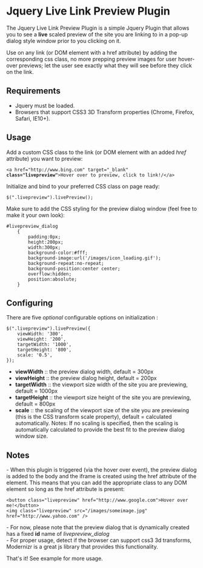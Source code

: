 <h1>Jquery Live Link Preview Plugin</h1>

<p>The Jquery Live Link Preview Plugin is a simple Jquery Plugin that allows you to see a <strong>live</strong> scaled preview of the site you are linking to in a pop-up dialog style window prior to you clicking on it. </p>
<p>Use on any link (or DOM element with a href attribute) by adding the corresponding css class, no more prepping preview images for user hover-over previews; let the user see exactly what they will see before they click on the link.</p>

<h2>Requirements</h2>
<ul>
    <li>Jquery must be loaded.</li>
    <li>Browsers that support CSS3 3D Transform properties (Chrome, Firefox, Safari, IE10+).</li>
</ul>


<h2>Usage</h2>
<p>Add a custom CSS class to the link (or DOM element with an added <i>href</i> attribute) you want to preview:</p>
<pre><code>&#60;a href="http://www.bing.com" target="_blank" <strong>class="livepreview"</strong>&#62;Hover over to preview, click to link!/&#60;/a&#62;</code></pre>
<p>Initialize and bind to your preferred CSS class on page ready:</p>
<pre><code>$(".livepreview").livePreview();</code></pre>
<p>Make sure to add the CSS styling for the preview dialog window (feel free to make it your own look):</p>
<pre><code>#livepreview_dialog
    {
        padding:0px;
        height:200px;
        width:300px;
        background-color:#fff;
        background-image:url('/images/icon_loading.gif');
        background-repeat:no-repeat;
        background-position:center center;
        overflow:hidden;
        position:absolute;
    }</code>
</pre>

<h2>Configuring</h2>
<p>There are five <i>optional</i> configurable options on initialization :</p>
<pre><code>$(".livepreview").livePreview({
    viewWidth: '300',  
    viewHeight: '200',  
    targetWidth: '1000',  
    targetHeight: '800',  
    scale: '0.5', 
});</code></pre>
<ul>
    <li><strong>viewWidth</strong> :: the preview dialog width,  default = 300px</li>
    <li><strong>viewHeight</strong> :: the preview dialog height,  default = 200px</li>
    <li><strong>targetWidth</strong> :: the viewport size width of the site you are previewing, default = 1000px</li>
    <li><strong>targetHeight</strong> :: the viewport size height of the site you are previewing, default = 800px</li>
    <li><strong>scale</strong> :: the scaling of the viewport size of the site you are previewing (this is the CSS transform scale property),  default = calculated automatically. Notes: If no scaling is specified, then the scaling is automatically calculated to provide the best fit to the preview dialog window size.</li>
</ul>

<h2>Notes</h2>
<p>- When this plugin is triggered (via the hover over event), the preview dialog is added to the body and the iframe is created using the href attribute of the element.  This means that you can add the appropriate class to any DOM element so long as the href attribute is present:</p>
<pre><code>&lt;button class="livepreview" href="http://www.google.com"&gt;Hover over me!&lt;/button&gt;
&lt;img class="livepreview" src="/images/someimage.jpg" href="http://www.yahoo.com" /&gt;</code></pre>
<p>- For now, please note that the preview dialog that is dynamically created has a fixed <strong>id</strong> name of <i>livepreview_dialog</i><br/>
- For proper usage, detect if the browser can support css3 3d transforms, Modernizr is a great js library that provides this functionality.</p>
<p>That's it! See example for more usage.</p>

